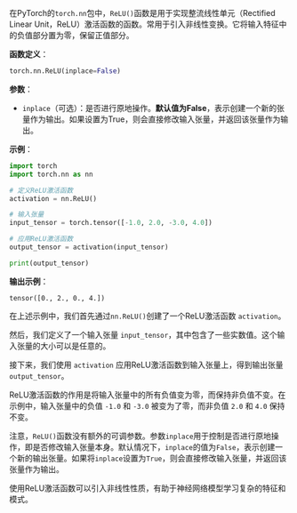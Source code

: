 在PyTorch的`torch.nn`包中，`ReLU()`函数是用于实现整流线性单元（Rectified Linear Unit，ReLU）激活函数的函数。常用于引入非线性变换。它将输入特征中的负值部分置为零，保留正值部分。



**函数定义**：
```python
torch.nn.ReLU(inplace=False)
```

**参数**：
- `inplace`（可选）：是否进行原地操作。**默认值为False**，表示创建一个新的张量作为输出。如果设置为True，则会直接修改输入张量，并返回该张量作为输出。

**示例**：
```python
import torch
import torch.nn as nn

# 定义ReLU激活函数
activation = nn.ReLU()

# 输入张量
input_tensor = torch.tensor([-1.0, 2.0, -3.0, 4.0])

# 应用ReLU激活函数
output_tensor = activation(input_tensor)

print(output_tensor)
```

**输出示例**：
```
tensor([0., 2., 0., 4.])
```

在上述示例中，我们首先通过`nn.ReLU()`创建了一个ReLU激活函数 `activation`。

然后，我们定义了一个输入张量 `input_tensor`，其中包含了一些实数值。这个输入张量的大小可以是任意的。

接下来，我们使用 `activation` 应用ReLU激活函数到输入张量上，得到输出张量 `output_tensor`。

ReLU激活函数的作用是将输入张量中的所有负值变为零，而保持非负值不变。在示例中，输入张量中的负值 `-1.0` 和 `-3.0` 被变为了零，而非负值 `2.0` 和 `4.0` 保持不变。

注意，`ReLU()`函数没有额外的可调参数。参数`inplace`用于控制是否进行原地操作，即是否修改输入张量本身。默认情况下，`inplace`的值为`False`，表示创建一个新的输出张量。如果将`inplace`设置为`True`，则会直接修改输入张量，并返回该张量作为输出。

使用ReLU激活函数可以引入非线性性质，有助于神经网络模型学习复杂的特征和模式。